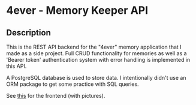 # 4ever - Memory Keeper API

## Description

This is the REST API backend for the "4ever" memory application that I made as a side project. Full CRUD functionality for memories as well as a 'Bearer token' authentication system with error handling is implemented in this API.

A PostgreSQL database is used to store data. I intentionally didn't use an ORM package to get some practice with SQL queries.

See [this](https://github.com/jordynmindorff/4ever-app) for the frontend (with pictures).
